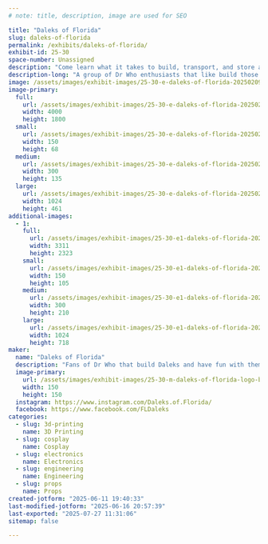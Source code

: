```yaml
---
# note: title, description, image are used for SEO

title: "Daleks of Florida"
slug: daleks-of-florida
permalink: /exhibits/daleks-of-florida/
exhibit-id: 25-30
space-number: Unassigned
description: "Come learn what it takes to build, transport, and store a Dalek and Tardis."
description-long: "A group of Dr Who enthusiasts that like build those pesky Daleks. We have also built our own Tardis. We can show all the processes that it takes to build Daleks & a Tardis. The builds include wood work, electrical, fiberglass, 3-d printing, painting and much more."
image: /assets/images/exhibit-images/25-30-e-daleks-of-florida-20250209-165620-300x135.jpg
image-primary: 
  full:
    url: /assets/images/exhibit-images/25-30-e-daleks-of-florida-20250209-165620-full.jpg
    width: 4000
    height: 1800
  small:
    url: /assets/images/exhibit-images/25-30-e-daleks-of-florida-20250209-165620-150x68.jpg
    width: 150
    height: 68
  medium:
    url: /assets/images/exhibit-images/25-30-e-daleks-of-florida-20250209-165620-300x135.jpg
    width: 300
    height: 135
  large:
    url: /assets/images/exhibit-images/25-30-e-daleks-of-florida-20250209-165620-1024x461.jpg
    width: 1024
    height: 461
additional-images: 
  - 1:
    full:
      url: /assets/images/exhibit-images/25-30-e1-daleks-of-florida-20240131-190140-full.jpg
      width: 3311
      height: 2323
    small:
      url: /assets/images/exhibit-images/25-30-e1-daleks-of-florida-20240131-190140-150x105.jpg
      width: 150
      height: 105
    medium:
      url: /assets/images/exhibit-images/25-30-e1-daleks-of-florida-20240131-190140-300x210.jpg
      width: 300
      height: 210
    large:
      url: /assets/images/exhibit-images/25-30-e1-daleks-of-florida-20240131-190140-1024x718.jpg
      width: 1024
      height: 718
maker: 
  name: "Daleks of Florida"
  description: "Fans of Dr Who that build Daleks and have fun with them."
  image-primary:
    url: /assets/images/exhibit-images/25-30-m-daleks-of-florida-logo-blk-on-white-150x150.jpg
    width: 150
    height: 150
  instagram: https://www.instagram.com/Daleks.of.Florida/
  facebook: https://www.facebook.com/FLDaleks
categories: 
  - slug: 3d-printing
    name: 3D Printing
  - slug: cosplay
    name: Cosplay
  - slug: electronics
    name: Electronics
  - slug: engineering
    name: Engineering
  - slug: props
    name: Props
created-jotform: "2025-06-11 19:40:33"
last-modified-jotform: "2025-06-16 20:57:39"
last-exported: "2025-07-27 11:31:06"
sitemap: false

---
```

